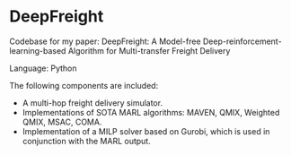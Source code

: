 # DeepFreight
Codebase for my paper: DeepFreight: A Model-free Deep-reinforcement-learning-based Algorithm for Multi-transfer Freight Delivery

Language: Python

The following components are included:
- A multi-hop freight delivery simulator.
- Implementations of SOTA MARL algorithms: MAVEN, QMIX, Weighted QMIX, MSAC, COMA.
- Implementation of a MILP solver based on Gurobi, which is used in conjunction with the MARL output. 

